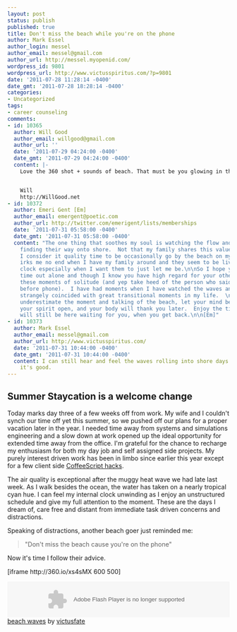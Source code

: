 ```yaml
---
layout: post
status: publish
published: true
title: Don't miss the beach while you're on the phone
author: Mark Essel
author_login: messel
author_email: messel@gmail.com
author_url: http://messel.myopenid.com/
wordpress_id: 9801
wordpress_url: http://www.victusspiritus.com/?p=9801
date: '2011-07-28 11:28:14 -0400'
date_gmt: '2011-07-28 18:28:14 -0400'
categories:
- Uncategorized
tags:
- career counseling
comments:
- id: 10365
  author: Will Good
  author_email: willgood@gmail.com
  author_url: ''
  date: '2011-07-29 04:24:00 -0400'
  date_gmt: '2011-07-29 04:24:00 -0400'
  content: |-
    Love the 360 shot + sounds of beach. That must be you glowing in the photo :)


    Will
    http://WillGood.net
- id: 10372
  author: Emeri Gent [Em]
  author_email: emergent@poetic.com
  author_url: http://twitter.com/emerigent/lists/memberships
  date: '2011-07-31 05:58:00 -0400'
  date_gmt: '2011-07-31 05:58:00 -0400'
  content: "The one thing that soothes my soul is watching the flow and sound of waves
    finding their way onto shore.  Not that my family shares this value with me, hence
    I consider it quality time to be occasionally go by the beach on my own.   It
    irks me no end when I have my family around and they seem to be living for the
    clock especially when I want them to just let me be.\n\nSo I hope you enjoy this
    time out alone and though I know you have high regard for your other half; enjoy
    these moments of solitude (and yep take heed of the person who said put ocean
    before phone).  I have had moments when I have watched the waves and they have
    strangely coincided with great transitional moments in my life.  \n\nSo I never
    underestimate the moment and talking of the beach, let your mind be still and
    your spirit open, and your body will thank you later.  Enjoy the time away, time
    will still be here waiting for you, when you get back.\n\n[Em]"
- id: 10373
  author: Mark Essel
  author_email: messel@gmail.com
  author_url: http://www.victusspiritus.com/
  date: '2011-07-31 10:44:00 -0400'
  date_gmt: '2011-07-31 10:44:00 -0400'
  content: I can still hear and feel the waves rolling into shore days later, and
    it's good.
---
```

<h2>Summer Staycation is a welcome change</h2>
<p>Today marks day three of a few weeks off from work. My wife and I couldn't synch our time off yet this summer, so we pushed off our plans for a proper vacation later in the year. I needed time away from systems and simulations engineering and a slow down at work opened up the ideal opportunity for extended time away from the office. I'm grateful for the chance to recharge my enthusiasm for both my day job and self assigned side projects. My purely interest driven work has been in limbo since earlier this year except for a few client side <a href="http://www.victusspiritus.com/tag/coffeescript/">CoffeeScript hacks</a>.</p>
<p>The air quality is exceptional after the muggy heat wave we had late last week. As I walk besides the ocean, the water has taken on a nearly tropical cyan hue. I can feel my internal clock unwinding as I enjoy an unstructured schedule and give my full attention to the moment. These are the days I dream of, care free and distant from immediate task driven concerns and distractions.</p>
<p>Speaking of distractions, another beach goer just reminded me:</p>
<blockquote><p>
"Don't miss the beach cause you're on the phone"
</p></blockquote>
<p>Now it's time I follow their advice.</p>
<p>[iframe http://360.io/xs4sMX 600 500]</p>
<p><object height="81" width="100%"><param name="movie" value="http://player.soundcloud.com/player.swf?url=http%3A%2F%2Fapi.soundcloud.com%2Ftracks%2F19970649&amp;show_comments=true&amp;auto_play=false&amp;color=0062ff"></param><param name="allowscriptaccess" value="always"></param> <embed allowscriptaccess="always" height="81" src="http://player.soundcloud.com/player.swf?url=http%3A%2F%2Fapi.soundcloud.com%2Ftracks%2F19970649&amp;show_comments=true&amp;auto_play=true&amp;color=0062ff" type="application/x-shockwave-flash" width="100%"></embed></object>   <span><a href="http://soundcloud.com/victusfate/beach-waves">beach waves</a> by <a href="http://soundcloud.com/victusfate">victusfate</a></span></p>
